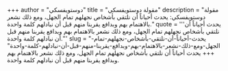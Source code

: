 +++
author = "دوستويفسكي"
title = "مقولة دوستويفسكي"
description = "مقولة دوستويفسكي: یحدث أحیاناً أن نلتقي بأشخاص نجھلھم تمام الجهل، ومع ذلك نشعر بالاهتمام بھم وبدافع یقربنا منھم قبل أن نبادلھم كلمة واحدة."
quote = '''یحدث أحیاناً أن نلتقي بأشخاص نجھلھم تمام الجهل، ومع ذلك نشعر بالاهتمام بھم وبدافع یقربنا منھم قبل أن نبادلھم كلمة واحدة.''' 
slug = "یحدث-أحیاناً-أن-نلتقي-بأشخاص-نجھلھم-تمام-الجهل-ومع-ذلك-نشعر-بالاهتمام-بھم-وبدافع-یقربنا-منھم-قبل-أن-نبادلھم-كلمة-واحدة"
+++
یحدث أحیاناً أن نلتقي بأشخاص نجھلھم تمام الجهل، ومع ذلك نشعر بالاهتمام بھم وبدافع یقربنا منھم قبل أن نبادلھم كلمة واحدة.
